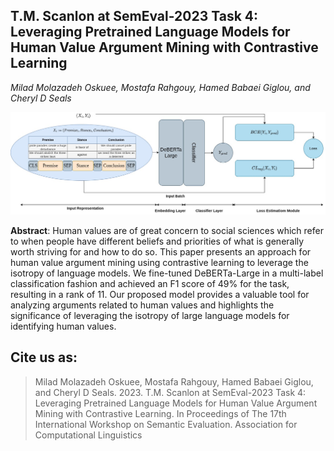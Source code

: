
## T.M. Scanlon at SemEval-2023 Task 4: Leveraging Pretrained Language Models for Human Value Argument Mining with Contrastive Learning
*Milad Molazadeh Oskuee, Mostafa Rahgouy, Hamed Babaei Giglou, and Cheryl D Seals*

![Diagram](images/diagram.jpg)

**Abstract**: Human values are of great concern to social sciences which refer to when people have different beliefs and priorities of what is generally worth striving for and how to do so. This paper presents an approach for human value argument mining using contrastive learning to leverage the isotropy of language models. We fine-tuned DeBERTa-Large in a multi-label classification fashion and achieved an F1 score of 49\% for the task, resulting in a rank of 11. Our proposed model provides a valuable tool for analyzing arguments related to human values and highlights the significance of leveraging the isotropy of large language models for identifying human values.

## Cite us as:

> Milad Molazadeh Oskuee, Mostafa Rahgouy, Hamed Babaei Giglou, and Cheryl D Seals. 2023. T.M. Scanlon at SemEval-2023 Task 4: Leveraging Pretrained Language Models for Human Value Argument Mining with Contrastive Learning. In Proceedings of The 17th International Workshop on Semantic Evaluation. Association for Computational Linguistics
